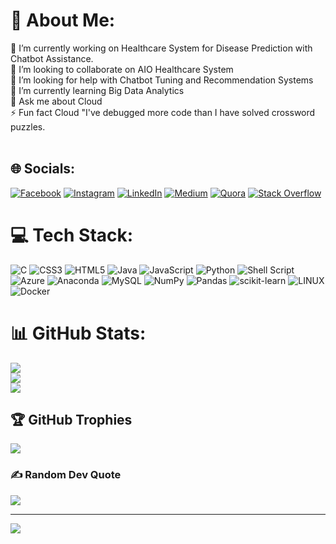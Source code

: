# 💫 About Me:
🔭 I’m currently working on Healthcare System for Disease Prediction with Chatbot Assistance.<br>👯 I’m looking to collaborate on AIO Healthcare System<br>🤝 I’m looking for help with Chatbot Tuning and Recommendation Systems<br>🌱 I’m currently learning Big Data Analytics<br>💬 Ask me about Cloud<br>⚡ Fun fact Cloud "I've debugged more code than I have solved crossword puzzles.<br><br>


## 🌐 Socials:
[![Facebook](https://img.shields.io/badge/Facebook-%231877F2.svg?logo=Facebook&logoColor=white)](https://www.facebook.com/badempetpavan/) [![Instagram](https://img.shields.io/badge/Instagram-%23E4405F.svg?logo=Instagram&logoColor=white)](https://www.instagram.com/pavan_badempet/) [![LinkedIn](https://img.shields.io/badge/LinkedIn-%230077B5.svg?logo=linkedin&logoColor=white)](https://www.linkedin.com/in/pavanbadempet/) [![Medium](https://img.shields.io/badge/Medium-12100E?logo=medium&logoColor=white)](https://medium.com/@pavan9b) [![Quora](https://img.shields.io/badge/Quora-%23B92B27.svg?logo=Quora&logoColor=white)](https://www.quora.com/profile/Pavan-Badempet) [![Stack Overflow](https://img.shields.io/badge/-Stackoverflow-FE7A16?logo=stack-overflow&logoColor=white)](https://stackoverflow.com/users/6325621/pavan-badempet) 

# 💻 Tech Stack:
![C](https://img.shields.io/badge/c-%2300599C.svg?style=for-the-badge&logo=c&logoColor=white) ![CSS3](https://img.shields.io/badge/css3-%231572B6.svg?style=for-the-badge&logo=css3&logoColor=white) ![HTML5](https://img.shields.io/badge/html5-%23E34F26.svg?style=for-the-badge&logo=html5&logoColor=white) ![Java](https://img.shields.io/badge/java-%23ED8B00.svg?style=for-the-badge&logo=java&logoColor=white) ![JavaScript](https://img.shields.io/badge/javascript-%23323330.svg?style=for-the-badge&logo=javascript&logoColor=%23F7DF1E) ![Python](https://img.shields.io/badge/python-3670A0?style=for-the-badge&logo=python&logoColor=ffdd54) ![Shell Script](https://img.shields.io/badge/shell_script-%23121011.svg?style=for-the-badge&logo=gnu-bash&logoColor=white) ![Azure](https://img.shields.io/badge/azure-%230072C6.svg?style=for-the-badge&logo=azure-devops&logoColor=white) ![Anaconda](https://img.shields.io/badge/Anaconda-%2344A833.svg?style=for-the-badge&logo=anaconda&logoColor=white) ![MySQL](https://img.shields.io/badge/mysql-%2300f.svg?style=for-the-badge&logo=mysql&logoColor=white) ![NumPy](https://img.shields.io/badge/numpy-%23013243.svg?style=for-the-badge&logo=numpy&logoColor=white) ![Pandas](https://img.shields.io/badge/pandas-%23150458.svg?style=for-the-badge&logo=pandas&logoColor=white) ![scikit-learn](https://img.shields.io/badge/scikit--learn-%23F7931E.svg?style=for-the-badge&logo=scikit-learn&logoColor=white) ![LINUX](https://img.shields.io/badge/Linux-FCC624?style=for-the-badge&logo=linux&logoColor=black) ![Docker](https://img.shields.io/badge/docker-%230db7ed.svg?style=for-the-badge&logo=docker&logoColor=white)
# 📊 GitHub Stats:
![](https://github-readme-stats.vercel.app/api?username=pavanbadempet&theme=algolia&hide_border=false&include_all_commits=false&count_private=false)<br/>
![](https://github-readme-streak-stats.herokuapp.com/?user=pavanbadempet&theme=algolia&hide_border=false)<br/>
![](https://github-readme-stats.vercel.app/api/top-langs/?username=pavanbadempet&theme=algolia&hide_border=false&include_all_commits=false&count_private=false&layout=compact)

## 🏆 GitHub Trophies
![](https://github-profile-trophy.vercel.app/?username=pavanbadempet&theme=algolia&no-frame=false&no-bg=false&margin-w=4)

### ✍️ Random Dev Quote
![](https://quotes-github-readme.vercel.app/api?type=horizontal&theme=tokyonight)

---
[![](https://visitcount.itsvg.in/api?id=pavanbadempet&icon=0&color=1)](https://visitcount.itsvg.in)
